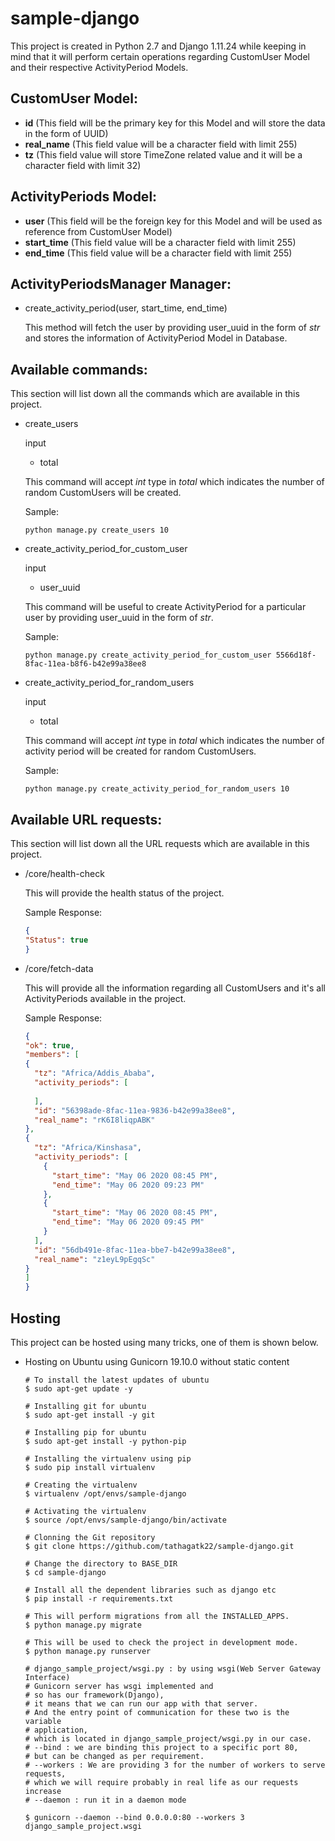 # sample-django

This project is created in Python 2.7 and Django 1.11.24 while keeping in mind that it will perform certain operations regarding CustomUser Model and their respective ActivityPeriod Models.

## CustomUser Model:
- **id** (This field will be the primary key for this Model and will store the data in the form of UUID)
- **real_name** (This field value will be a character field with limit 255)
- **tz** (This field value will store TimeZone related value and it will be a character field with limit 32)

## ActivityPeriods Model:
- **user** (This field will be the foreign key for this Model and will be used as reference from CustomUser Model)
- **start_time** (This field value will be a character field with limit 255)
- **end_time** (This field value will be a character field with limit 255)

## ActivityPeriodsManager Manager:
- create_activity_period(user, start_time, end_time)

    This method will fetch the user by providing user_uuid in the form of *str* and stores the information of ActivityPeriod Model in Database.
    
## Available commands:
 This section will list down all the commands which are available in this project.

- create_users

    input
    - total
    
    This command will accept *int* type in *total* which indicates the number of random CustomUsers will be created.
    
    Sample:  
  ```
  python manage.py create_users 10
  ```
  
- create_activity_period_for_custom_user
    
    input
    - user_uuid
    
    This command will be useful to create ActivityPeriod for a particular user by providing user_uuid in the form of *str*.
  
  Sample:  
  ```
  python manage.py create_activity_period_for_custom_user 5566d18f-8fac-11ea-b8f6-b42e99a38ee8
  ```
    
- create_activity_period_for_random_users
    
    input
    - total
    
    This command will accept *int* type in *total* which indicates the number of activity period will be created for random CustomUsers.
    
    Sample:  
  ```
  python manage.py create_activity_period_for_random_users 10
  ```
  
## Available URL requests:

This section will list down all the URL requests which are available in this project.

- /core/health-check
    
    This will provide the health status of the project.
    
    Sample Response:
    ```json
    {
    "Status": true
    }
    
- /core/fetch-data
    
    This will provide all the information regarding all CustomUsers and it's all ActivityPeriods available in the project.
    
    Sample Response:
    ```json
  {
  "ok": true,
  "members": [
    {
      "tz": "Africa/Addis_Ababa",
      "activity_periods": [
        
      ],
      "id": "56398ade-8fac-11ea-9836-b42e99a38ee8",
      "real_name": "rK6I8liqpABK"
    },
    {
      "tz": "Africa/Kinshasa",
      "activity_periods": [
        {
          "start_time": "May 06 2020 08:45 PM",
          "end_time": "May 06 2020 09:23 PM"
        },
        {
          "start_time": "May 06 2020 08:45 PM",
          "end_time": "May 06 2020 09:45 PM"
        }
      ],
      "id": "56db491e-8fac-11ea-bbe7-b42e99a38ee8",
      "real_name": "z1eyL9pEgqSc"
    }
    ]
  }

 ## Hosting
 
 This project can be hosted using many tricks, one of them is shown below.
 
- Hosting on Ubuntu using Gunicorn 19.10.0 without static content
    
    ```
  # To install the latest updates of ubuntu
  $ sudo apt-get update -y
  
  # Installing git for ubuntu
  $ sudo apt-get install -y git
  
  # Installing pip for ubuntu
  $ sudo apt-get install -y python-pip
  
  # Installing the virtualenv using pip
  $ sudo pip install virtualenv
  
  # Creating the virtualenv 
  $ virtualenv /opt/envs/sample-django
  
  # Activating the virtualenv 
  $ source /opt/envs/sample-django/bin/activate
  
  # Clonning the Git repository
  $ git clone https://github.com/tathagatk22/sample-django.git
  
  # Change the directory to BASE_DIR
  $ cd sample-django
  
  # Install all the dependent libraries such as django etc
  $ pip install -r requirements.txt
  
  # This will perform migrations from all the INSTALLED_APPS.
  $ python manage.py migrate 
  
  # This will be used to check the project in development mode.
  $ python manage.py runserver 
  
  # django_sample_project/wsgi.py : by using wsgi(Web Server Gateway Interface) 
  # Gunicorn server has wsgi implemented and 
  # so has our framework(Django), 
  # it means that we can run our app with that server.
  # And the entry point of communication for these two is the variable 
  # application, 
  # which is located in django_sample_project/wsgi.py in our case.
  # --bind : we are binding this project to a specific port 80, 
  # but can be changed as per requirement.
  # --workers : We are providing 3 for the number of workers to serve requests,
  # which we will require probably in real life as our requests increase
  # --daemon : run it in a daemon mode
  
  $ gunicorn --daemon --bind 0.0.0.0:80 --workers 3 django_sample_project.wsgi
  ```
    